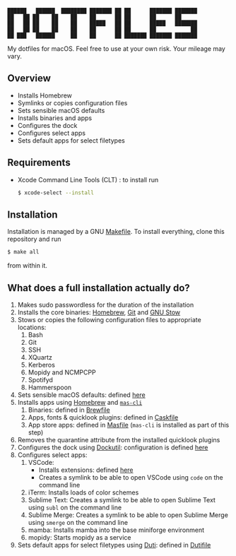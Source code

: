 

                                                                    
    ██████   ██████  ████████ ███████ ██ ██      ███████ ███████ 
    ██   ██ ██    ██    ██    ██      ██ ██      ██      ██      
    ██   ██ ██    ██    ██    █████   ██ ██      █████   ███████ 
    ██   ██ ██    ██    ██    ██      ██ ██      ██           ██ 
    ██ ███   ██████     ██    ██      ██ ███████ ███████ ███████ 
                                                                
                                                                
My dotfiles for macOS. Feel free to use at your own risk. Your mileage may vary.

## Overview
* Installs Homebrew
* Symlinks or copies configuration files
* Sets sensible macOS defaults
* Installs binaries and apps
* Configures the dock
* Configures select apps
* Sets default apps for select filetypes

## Requirements
* Xcode Command Line Tools (CLT) : to install run 
    ```bash
    $ xcode-select --install
    ```

## Installation
Installation is managed by a GNU [Makefile](Makefile). To install everything, clone this repository and run 
```bash
$ make all
```
from within it.

## What does a full installation actually do?
1. Makes sudo passwordless for the duration of the installation
2. Installs the core binaries: [Homebrew](https://brew.sh/), [Git](https://git-scm.com/) and [GNU Stow](https://www.gnu.org/software/stow/)
3. Stows or copies the following configuration files to appropriate locations:
   1. Bash
   2. Git
   3. SSH
   4. XQuartz
   5. Kerberos
   6. Mopidy and NCMPCPP
   7. Spotifyd
   8. Hammerspoon
4. Sets sensible macOS defaults: defined [here](macos/defaults.sh)
5. Installs apps using [Homebrew](https://brew.sh/) and [`mas-cli`](https://github.com/mas-cli/mas)
   1. Binaries: defined in [Brewfile](homebrew/Brewfile)
   2. Apps, fonts & quicklook plugins: defined in [Caskfile](homebrew/Caskfile)
   3. App store apps: defined in [Masfile](homebrew/Masfile) (`mas-cli` is installed as part of this step)
6. Removes the quarantine attribute from the installed quicklook plugins
7. Configures the dock using [Dockutil](https://github.com/kcrawford/dockutil): configuration is defined [here](macos/dock.sh)
8. Configures select apps:    
   1. VSCode:
      * Installs extensions: defined [here](apps/vscode/vscode-extensions.list) 
      * Creates a symlink to be able to open VSCode using `code` on the command line
   2. iTerm: Installs loads of color schemes
   3. Sublime Text: Creates a symlink to be able to open Sublime Text using `subl` on the command line
   4. Sublime Merge: Creates a symlink to be able to open Sublime Merge using `smerge` on the command line
   5. mamba: Installs mamba into the base miniforge environment
   6. mopidy: Starts mopidy as a service
9.  Sets default apps for select filetypes using [Duti](https://github.com/moretension/duti): defined in [Dutifile](duti/Dutifile)



